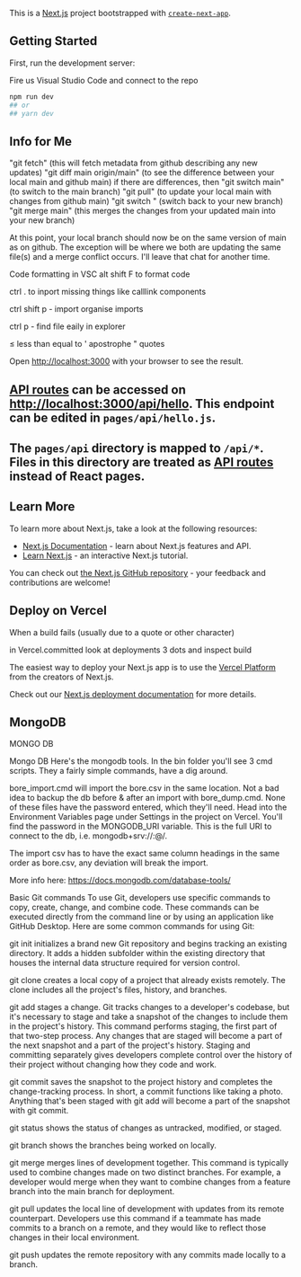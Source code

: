 This is a [Next.js](https://nextjs.org/) project bootstrapped with [`create-next-app`](https://github.com/vercel/next.js/tree/canary/packages/create-next-app).

## Getting Started

First, run the development server:

Fire us Visual Studio Code and connect to the repo

```bash
npm run dev
## or
## yarn dev
```
## Info for Me
"git fetch" (this will fetch metadata from github describing any new updates)
"git diff main origin/main" (to see the difference between your local main and github main)
if there are differences, then
"git switch main" (to switch to the main branch)
"git pull" (to update your local main with changes from github main)
"git switch <your  branch>" (switch back to your new branch)
"git merge main" (this merges the changes from your updated main into your new branch)

At this point, your local branch should now be on the same version of main as on github. The exception will be where we both are updating the same file(s) and a merge conflict occurs. I'll leave that chat for another time.

Code formatting in VSC
 alt shift F to format code

ctrl . to inport missing things like calllink components

ctrl shift p - import organise imports

ctrl p - find file eaily in explorer


&#8804;  less than equal to
&apos; apostrophe
&quot; quotes 
  
  
Open [http://localhost:3000](http://localhost:3000) with your browser to see the result.


## [API routes](https://nextjs.org/docs/api-routes/introduction) can be accessed on [http://localhost:3000/api/hello](http://localhost:3000/api/hello). This endpoint can be edited in `pages/api/hello.js`.

## The `pages/api` directory is mapped to `/api/*`. Files in this directory are treated as [API routes](https://nextjs.org/docs/api-routes/introduction) instead of React pages.

## Learn More

To learn more about Next.js, take a look at the following resources:

- [Next.js Documentation](https://nextjs.org/docs) - learn about Next.js features and API.
- [Learn Next.js](https://nextjs.org/learn) - an interactive Next.js tutorial.

You can check out [the Next.js GitHub repository](https://github.com/vercel/next.js/) - your feedback and contributions are welcome!

## Deploy on Vercel
When a build fails (usually due to a quote or other character)

in Vercel.committed
look at deployments
3 dots and inspect build
  
The easiest way to deploy your Next.js app is to use the [Vercel Platform](https://vercel.com/new?utm_medium=default-template&filter=next.js&utm_source=create-next-app&utm_campaign=create-next-app-readme) from the creators of Next.js.

Check out our [Next.js deployment documentation](https://nextjs.org/docs/deployment) for more details.

  ## MongoDB
  MONGO DB
  
  Mongo DB
Here's the mongodb tools.
In the bin folder you'll see 3 cmd scripts. They a fairly simple commands, have a dig around.

bore_import.cmd will import the bore.csv in the same location. Not a bad idea to backup the db before & after an import with bore_dump.cmd.
None of these files have the password entered, which they'll need.
Head into the Environment Variables page under Settings in the project on Vercel. You'll find the password in the MONGODB_URI variable. This is the full URI to connect to the db, i.e. mongodb+srv://<username>:<password>@<server>/<database>.

The import csv has to have the exact same column headings in the same order as bore.csv, any deviation will break the import.

More info here: https://docs.mongodb.com/database-tools/

 
 
 Basic Git commands
To use Git, developers use specific commands to copy, create, change, and combine code. These commands can be executed directly from the command line or by using an application like GitHub Desktop. Here are some common commands for using Git:

git init initializes a brand new Git repository and begins tracking an existing directory. It adds a hidden subfolder within the existing directory that houses the internal data structure required for version control.

git clone creates a local copy of a project that already exists remotely. The clone includes all the project's files, history, and branches.

git add stages a change. Git tracks changes to a developer's codebase, but it's necessary to stage and take a snapshot of the changes to include them in the project's history. This command performs staging, the first part of that two-step process. Any changes that are staged will become a part of the next snapshot and a part of the project's history. Staging and committing separately gives developers complete control over the history of their project without changing how they code and work.

git commit saves the snapshot to the project history and completes the change-tracking process. In short, a commit functions like taking a photo. Anything that's been staged with git add will become a part of the snapshot with git commit.

git status shows the status of changes as untracked, modified, or staged.

git branch shows the branches being worked on locally.

git merge merges lines of development together. This command is typically used to combine changes made on two distinct branches. For example, a developer would merge when they want to combine changes from a feature branch into the main branch for deployment.

git pull updates the local line of development with updates from its remote counterpart. Developers use this command if a teammate has made commits to a branch on a remote, and they would like to reflect those changes in their local environment.

git push updates the remote repository with any commits made locally to a branch.
